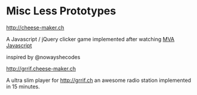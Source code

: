 # Misc Less Prototypes
http://cheese-maker.ch

A Javascript / jQuery clicker game implemented after watching
[MVA Javascript](https://mva.microsoft.com/en-US/training-courses/javascript-for-experienced-developers-14430)

inspired by @nowayshecodes 


http://grrif.cheese-maker.ch

A ultra slim player for http://grrif.ch an awesome radio station implemented in 15 minutes.
